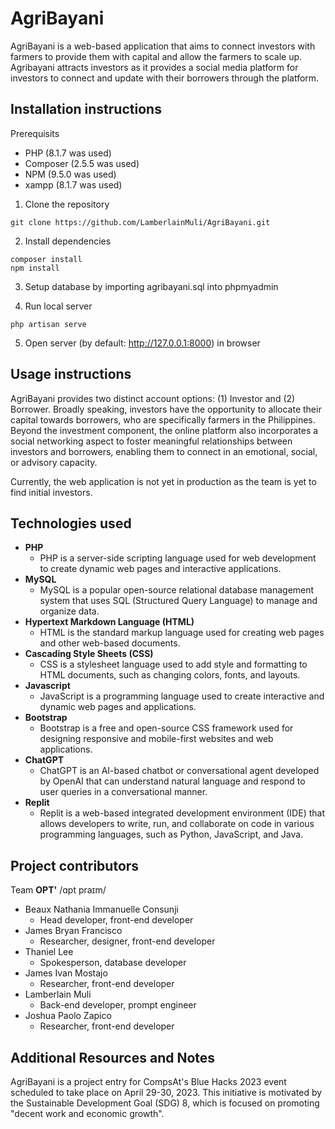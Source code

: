 # AgriBayani
AgriBayani is a web-based application that aims to connect investors with farmers to provide them with capital and allow the farmers to scale up. Agribayani attracts investors as it provides a social media platform for investors to connect and update with their borrowers through the platform.

## Installation instructions
Prerequisits
- PHP (8.1.7 was used)
- Composer (2.5.5 was used)
- NPM (9.5.0 was used)
- xampp (8.1.7 was used)

1. Clone the repository
```
git clone https://github.com/LamberlainMuli/AgriBayani.git
```
2. Install dependencies
```
composer install
npm install
```
3. Setup database by importing agribayani.sql into phpmyadmin

4. Run local server
```
php artisan serve
```
5. Open server (by default: http://127.0.0.1:8000) in browser

## Usage instructions
AgriBayani provides two distinct account options: (1) Investor and (2) Borrower. Broadly speaking, investors have the opportunity to allocate their capital towards borrowers, who are specifically farmers in the Philippines. Beyond the investment component, the online platform also incorporates a social networking aspect to foster meaningful relationships between investors and borrowers, enabling them to connect in an emotional, social, or advisory capacity.

Currently, the web application is not yet in production as the team is yet to find initial investors.

## Technologies used
- **PHP**
  - PHP is a server-side scripting language used for web development to create dynamic web pages and interactive applications.
- **MySQL**
  - MySQL is a popular open-source relational database management system that uses SQL (Structured Query Language) to manage and organize data.
- **Hypertext Markdown Language (HTML)**
  - HTML is the standard markup language used for creating web pages and other web-based documents.
- **Cascading Style Sheets (CSS)**
  - CSS is a stylesheet language used to add style and formatting to HTML documents, such as changing colors, fonts, and layouts.
- **Javascript**
  - JavaScript is a programming language used to create interactive and dynamic web pages and applications.
- **Bootstrap**
  - Bootstrap is a free and open-source CSS framework used for designing responsive and mobile-first websites and web applications.
- **ChatGPT**
  - ChatGPT is an AI-based chatbot or conversational agent developed by OpenAI that can understand natural language and respond to user queries in a conversational manner.
- **Replit**
  - Replit is a web-based integrated development environment (IDE) that allows developers to write, run, and collaborate on code in various programming languages, such as Python, JavaScript, and Java.

## Project contributors
Team **OPT'** /ɑpt praɪm/

- Beaux Nathania Immanuelle Consunji
  - Head developer, front-end developer
- James Bryan Francisco
  - Researcher, designer, front-end developer
- Thaniel Lee
  - Spokesperson, database developer
- James Ivan Mostajo
  - Researcher, front-end developer 
- Lamberlain Muli
  - Back-end developer, prompt engineer
- Joshua Paolo Zapico
  - Researcher, front-end developer

## Additional Resources and Notes
AgriBayani is a project entry for CompsAt's Blue Hacks 2023 event scheduled to take place on April 29-30, 2023. This initiative is motivated by the Sustainable Development Goal (SDG) 8, which is focused on promoting "decent work and economic growth".
